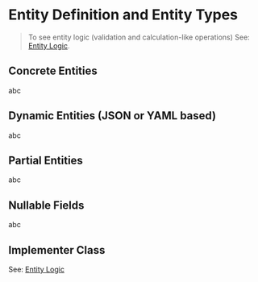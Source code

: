 # Entity Definition and Entity Types

> To see entity logic (validation and calculation-like operations) See: [Entity Logic](EntityLogic.md).


## Concrete Entities

abc

## Dynamic Entities (JSON or YAML based)

abc

## Partial Entities

abc

## Nullable Fields

abc

## Implementer Class

See: [Entity Logic](EntityLogic.md)
